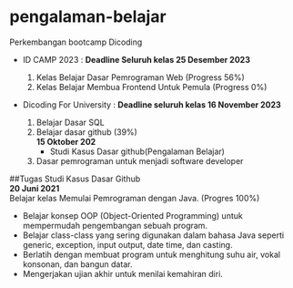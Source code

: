 # pengalaman-belajar

Perkembangan bootcamp Dicoding
- ID CAMP 2023 : **Deadline Seluruh kelas 25 Desember 2023**
  1. Kelas Belajar Dasar Pemrograman Web (Progress 56%)
  2. Kelas Belajar Membua Frontend Untuk Pemula (Progress 0%)
  
- Dicoding For University : **Deadline seluruh kelas 16 November 2023**
  1. Belajar Dasar SQL
  2. Belajar dasar github (39%)<br>
     **15 Oktober 202**
     * Studi Kasus Dasar github(Pengalaman Belajar)
  3. Dasar pemrograman untuk menjadi software developer


##Tugas Studi Kasus Dasar Github<br>
**20 Juni 2021**<br>
Belajar kelas Memulai Pemrograman dengan Java. (Progres 100%)
* Belajar konsep OOP (Object-Oriented Programming) untuk mempermudah pengembangan sebuah program.
* Belajar class-class yang sering digunakan dalam bahasa Java seperti generic, exception, input output, date time, dan casting.
* Berlatih dengan membuat program untuk menghitung suhu air, vokal konsonan, dan bangun datar.
* Mengerjakan ujian akhir untuk menilai kemahiran diri.
